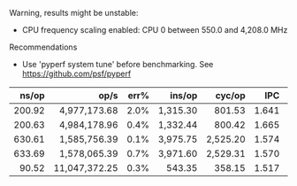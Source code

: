 Warning, results might be unstable:
* CPU frequency scaling enabled: CPU 0 between 550.0 and 4,208.0 MHz

Recommendations
* Use 'pyperf system tune' before benchmarking. See https://github.com/psf/pyperf

|               ns/op |                op/s |    err% |          ins/op |          cyc/op |    IPC |         bra/op |   miss% |     total | benchmark
|--------------------:|--------------------:|--------:|----------------:|----------------:|-------:|---------------:|--------:|----------:|:----------
|              200.92 |        4,977,173.68 |    2.0% |        1,315.30 |          801.53 |  1.641 |         160.03 |    7.0% |      0.03 | `wgs_gcj`
|              200.63 |        4,984,178.96 |    0.4% |        1,332.44 |          800.42 |  1.665 |         162.04 |    6.9% |      0.02 | `gcj_wgs`
|              630.61 |        1,585,756.39 |    0.1% |        3,975.75 |        2,525.20 |  1.574 |         489.29 |    5.6% |      0.08 | `gcj_wgs_bored`
|              633.69 |        1,578,065.39 |    0.7% |        3,971.60 |        2,529.31 |  1.570 |         488.49 |    5.6% |      0.08 | `bd_wgs_bored`
|               90.52 |       11,047,372.25 |    0.3% |          543.35 |          358.15 |  1.517 |          77.20 |    5.4% |      0.01 | `gcj_bd`
